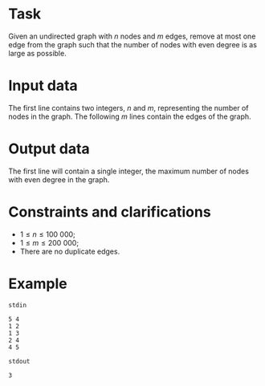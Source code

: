 
# Task

Given an undirected graph with $n$ nodes and $m$ edges, remove at most one edge from the graph such that the number of nodes with even degree is as large as possible.

# Input data

The first line contains two integers, $n$ and $m$, representing the number of nodes in the graph. The following $m$ lines contain the edges of the graph.

# Output data

The first line will contain a single integer, the maximum number of nodes with even degree in the graph.

# Constraints and clarifications

* $1 \leq n \leq 100 \ 000$;
* $1 \leq m \leq 200 \ 000$;
* There are no duplicate edges.

# Example

`stdin`
```
5 4
1 2
1 3
2 4
4 5
```

`stdout`
```
3
```
